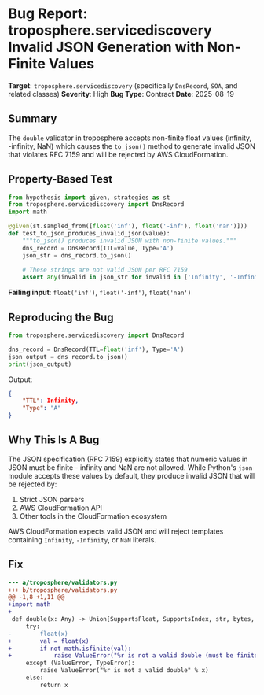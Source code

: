 # Bug Report: troposphere.servicediscovery Invalid JSON Generation with Non-Finite Values

**Target**: `troposphere.servicediscovery` (specifically `DnsRecord`, `SOA`, and related classes)
**Severity**: High
**Bug Type**: Contract
**Date**: 2025-08-19

## Summary

The `double` validator in troposphere accepts non-finite float values (infinity, -infinity, NaN) which causes the `to_json()` method to generate invalid JSON that violates RFC 7159 and will be rejected by AWS CloudFormation.

## Property-Based Test

```python
from hypothesis import given, strategies as st
from troposphere.servicediscovery import DnsRecord
import math

@given(st.sampled_from([float('inf'), float('-inf'), float('nan')]))
def test_to_json_produces_invalid_json(value):
    """to_json() produces invalid JSON with non-finite values."""
    dns_record = DnsRecord(TTL=value, Type='A')
    json_str = dns_record.to_json()
    
    # These strings are not valid JSON per RFC 7159
    assert any(invalid in json_str for invalid in ['Infinity', '-Infinity', 'NaN'])
```

**Failing input**: `float('inf')`, `float('-inf')`, `float('nan')`

## Reproducing the Bug

```python
from troposphere.servicediscovery import DnsRecord

dns_record = DnsRecord(TTL=float('inf'), Type='A')
json_output = dns_record.to_json()
print(json_output)
```

Output:
```json
{
    "TTL": Infinity,
    "Type": "A"
}
```

## Why This Is A Bug

The JSON specification (RFC 7159) explicitly states that numeric values in JSON must be finite - infinity and NaN are not allowed. While Python's `json` module accepts these values by default, they produce invalid JSON that will be rejected by:
1. Strict JSON parsers
2. AWS CloudFormation API
3. Other tools in the CloudFormation ecosystem

AWS CloudFormation expects valid JSON and will reject templates containing `Infinity`, `-Infinity`, or `NaN` literals.

## Fix

```diff
--- a/troposphere/validators.py
+++ b/troposphere/validators.py
@@ -1,8 +1,11 @@
+import math
+
 def double(x: Any) -> Union[SupportsFloat, SupportsIndex, str, bytes, bytearray]:
     try:
-        float(x)
+        val = float(x)
+        if not math.isfinite(val):
+            raise ValueError("%r is not a valid double (must be finite)" % x)
     except (ValueError, TypeError):
         raise ValueError("%r is not a valid double" % x)
     else:
         return x
```